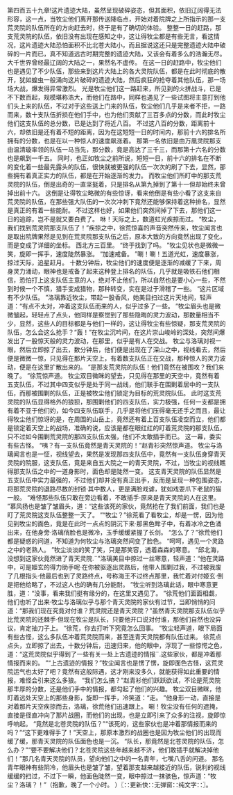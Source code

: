 第四百五十九章!这片遗迹大陆，虽然呈现破碎姿态，但其面积，依旧辽阔得无法形容，这一点，当牧尘他们离开那传送降临点，开始对着院牌之上所指示的那一支荒灵院的队伍所在的方向赶去时，终于是有了确切的体验。
整整一日的赶路，那支荒灵院的队伍，依旧没有出现在感知之中，这让得牧尘都是有些无言，看这情况，这片遗迹大陆恐怕面积不比北苍大陆小，而且据说这还只是完整遗迹大陆中破碎的一片而已，真不知道远古时期完整的遗迹大陆，又该会有着多么的浩瀚无尽。
大千世界曾经最辽阔的大陆之一，果然名不虚传。
在这一日的赶路中，牧尘他们也是遇见了不少队伍，那些来到这片大陆上的各大灵院队伍，都是在此时彻底的散开，犹如蝗虫一般涌向这片破碎的遗迹大陆，然后疯狂的抢夺着其他队伍，那一场场大战，爆发得异常激烈。
光是牧尘他们这一路赶来，所见到的火拼战斗，已是不下数百起，规模堪称浩大，而他们在路中，同样也遇见了一些试图将主意打到他们头上来的队伍，不过对于这些送上门来的队伍，牧尘他们几乎是来者不拒，一路而来，数十支队伍折损在他们手中，也为他们贡献了三百多点的分数，而此时牧尘他们这支队伍的总分数，已是达到了将近八百。
不过这八百的分数，距离前十六，却依旧是还有着不短的距离，因为在这短短一日的时间内，那前十六的排名所拥有的分数，也是在以一种惊人的速度飙涨着。
那第一名依旧是由万凰灵院那支由温清璇率领的队伍一马当先，那分数，竟是高达了三千三，而那第十六名的分数也是飙到一千五。
同时，也正如牧尘之前所说，短短一日，前十六的排名在不断的变化着一些最先露头的队伍，很快就被更强的队伍一次次的刷了下去，显然，那些拥有着真正实力的队伍，都是在开始逐渐的发力。
而牧尘他们所盯中的那支荒灵院的队伍，倒是出奇的一直坚挺着，只是排名从第九掉到了第十一但却始终未曾掉出前十六。
这倒是让得牧尘略微的有些惊讶，看来他倒是有些小看了这支来自荒灵院的队伍，在那些强大队伍的一次次冲刺下竟然还能够保持着这种排名，显然是真正的有着一些能耐。
不过这样也好，如果他们突然间掉了下去，那他们这一日的追踪，岂不是就又要白费了。
咻！天际之上，数道虹光疾掠而过。
“牧尘，我们找到荒灵院那支队伍了！”疾掠之中，徐荒惊喜的声音突然传来，牧尘闻言也是取出院牌果然是见到在荒灵院那支队伍之后，原本大致的方向竟然出现了变化，而是变成了详细的坐标。
西北方三百里。
“终于找到了吗。
”牧尘见状也是微微一笑，旋即一挥手，速度陡然暴涨。
“加速戒备。
”唰！唰！五道光虹，速度暴涨，掠过天际，追星赶月。
十数分钟后，牧尘他们的速度便是逐渐的减缓了下来，周身灵力涌动，眼神也是戒备了起来这种登上排名的队伍，几乎就是吸铁石他们相信，恐怕打上这支队伍主意的人，绝对不止他们，所以自然也是要小心一些，不然到时候一个不慎，猎手变成猎物，那种转变，实在是过于滑稽了一些。
“这片区域有不少队伍。
”洛璃靠近牧尘，带起一股香风，她美目扫过这片天地间，轻声道：“有点不太对，冲着这支队伍而来的人，似乎过多了一些。
”牧尘眉头也是微微皱起，轻轻点了点头，他同样是察觉到了那些隐晦的灵力波动，那数量相当不少，显然，这些人的目标都是与他们一样的，这让得牧尘有些惊疑，那支荒灵院的队伍，怎么会这么抢手？“轰！”在牧尘沉吟间，在这片崇山峻岭的深处，突然间爆发出了一股惊天般的灵力波动，在那里，似乎是有人在交战。
牧尘与洛璃对视一眼，然后立即掠了出去，数分钟后，他们便是出现在了深山之中，视线看去，然后便是微微一惊，只见得在那片天空上，有着数支队伍正在交战，那种惊人的灵力波动，便是在这里扩散出来的。
“是那支荒灵院的队伍！他们竟然在被围攻？我们来晚了。
”徐荒惊声道。
牧尘双目微眯的望去，只见得在那里的天空中，竟然有着五支队伍，不过其中四支似乎是处于同一战线，他们联手在围剿着居中的一支队伍，而那被围剿的队伍，正是被牧尘他们锁定为目标的荒灵院队伍。
此时这支荒灵院的队伍显得格外的狼狈，那围剿他们的四支队伍，实力极强，任何一支都是拥有着不亚于他们妁，如今四支队伍联手，几乎是将他们压得毫无还手之而且，最让得牧尘他们惊讶的是，在周围的山岳上，竟然还有着上百支队伍凌空而立，他们都是锁定着天空上的战场，准确的说，应该是都在眼红红的盯着荒灵院的那支队伍，只不过如今围剿荒灵院的那四支队伍太强，他们不太敢插手而已。
这一幕，委实有些古怪。
“咦？有一支队伍竟然是青天灵院的！”赵青衫突然惊声道。
牧尘与洛璃闻言也是一怔，视线望去，果然是发现那四支队伍中，竟然有一支队伍身穿青天灵院的院服，这支队伍，竟是来自五大院之一的青天灵院，不过，当牧尘的视线瞧得那支队伍之中的一道身影时，面色却是陡然一变。
这支青天灵院的队伍显然是五支队伍中实力最强的，不过他们却并没有真正出手，反而是呈现一种包围姿态，将那荒灵院的退路尽数的封锁·其中数人，更是满脸戏谑，犹如戏耍爪下老鼠的猫一般。
“难怪那些队伍只敢在旁边看着，不敢插手·原来是青天灵院的人在这里。
”慕风扬也是皱了皱眉头，道：“这些该死的家伙，竟然抢在了我们前面，我们也是盯了荒灵院这支队伍整整一天了。
”“牧尘？”徐荒看了看牧尘，却是一愣，因为他见到牧尘的面色，竟是在此时一点点的阴沉下来·那黑色眸子中，有着冰冷之色涌出来，在他身旁·洛璃俏脸也是微冷，玉手缓缓紧握了长剑。
“怎么了？”徐荒他们都是疑惑的问道，不知道为何牧尘与洛璃突然间变了脸色。
“呵呵，遇见一个灵路之中的老熟人。
”牧尘淡淡的笑了笑，只是那笑容，透着森森的寒意。
“邱北海，没想到这家伙竟然进了青天灵院.¨”洛璃美目中掠过一丝寒意，轻声道：“他在灵路中，可是姬玄的得力助手呢·在你被驱逐出灵路后，他带人围剿过我，不过被我废了几根指头·他最后也到了灵路终点，号称海王不过终点那里，我忙着对付姬玄·倒是把他给略了，不过这人也的确有几分能耐。
”牧尘听到洛璃此话，眼中寒意更胜，道：“没事，看来我们挺有缘分的，在这里又遇见了。
”徐荒他们面面相觑，他们也听了出来·牧尘与洛璃似乎与那个青天灵院的家伙有过节，当即悄悄的问道：“那我们现在究竟对付谁？荒灵院还是青天灵院？”虽然青天灵院那支队伍似乎比荒灵院的还棘手·但现在牧尘是队长，只要他开口说对付谁，那他们自然也没异议，肯定抽刀子上。
“徐荒，你去打听下究竟怎么回事。
”牧尘轻声道，眼下局面有些古怪，这么多队伍冲着荒灵院而来，甚至连青天灵院都有队伍过来。
徐荒点点头，立即掠了出去，十数分钟后，迅速归来，他的眼中，浮现了一些惊愕之色，道：“这荒灵院似乎得到了一些有关一处上古遗迹的情报¨.这些家伙，都是冲着那情报而来的。
”“上古遗迹的情报？”牧尘闻言也是愣了愣，旋即面色古怪，这荒灵院运气也太好了吧？竟然有这般际遇，这才刚来没多久，就能获得如此重要的情报，难怪会引来这么多狼。
“我们怎么搞？”赵青衫他们跃跃欲试，不论是荒灵院那丰厚的分数，还是他们手中的情报，都勾起了他们的兴趣。
牧尘双目微眯，他盯着远处天空上的那些身影，旋即一挥手，冷笑道：“走。
”他身形一动，直接是对着那片天空疾掠而去，洛璃，徐荒他们迅速跟上。
唰！牧尘没有任何的遮掩，直接是径直冲向了那片战圈，而他们的出现，也是立即引来了众多的注视，旋即惊呼响起。
“竟然是北苍灵院的队伍？”“该死的，这些家伙也是冲着那情报而来的吗？”“这下更难得手了！”天空上，那原本激烈的战圈也是因为牧尘他们的出现而缓了缓，那青天灵院的队伍面色也是一沉。
“队长，那竟然是北苍灵院的队伍，怎么办？”“要不要解决他们？北苍灵院这些年越来越不济，他们敢插手就解决掉他们！”那几名青天灵院的队员，望向他们之中的一名青年，七嘴八舌的问道。
那名青年眼神有些阴冷，他眉头也是皱了皱，望着那支越来越接近的队伍，锐利的视线缓缓的扫过，不过下一瞬，他面色陡然一变，眼中掠过一抹骇色，惊声道：“牧尘？洛璃？！”（抱歉，晚了一个小时。
）〖∷更新快∷无弹窗∷纯文字∷〗。
